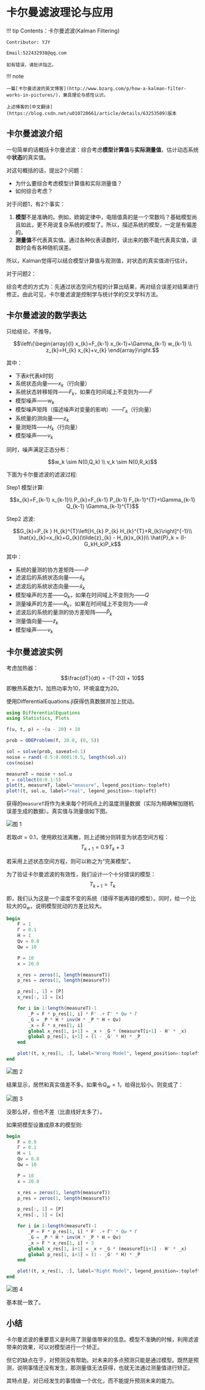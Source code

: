 # 卡尔曼滤波理论与应用

!!! tip
    Contents：卡尔曼滤波(Kalman Filtering)

    Contributor: YJY

    Email:522432938@qq.com

    如有错误，请批评指正。

!!! note

    一篇[卡尔曼滤波的英文博客](http://www.bzarg.com/p/how-a-kalman-filter-works-in-pictures/)，兼具理论与感性认识。

    上述博客的[中文翻译](https://blog.csdn.net/u010720661/article/details/63253509)版本

## 卡尔曼滤波介绍

一句简单的话概括卡尔曼滤波：综合考虑**模型计算值**与**实际测量值**，估计动态系统中**状态**的真实值。

对这句概括的话，提出2个问题：

* 为什么要综合考虑模型计算值和实际测量值？
* 如何综合考虑？

对于问题1，有2个事实：

1. **模型**不是准确的。例如，欧姆定律中，电阻值真的是一个常数吗？基础模型尚且如此，更不用说复杂系统的模型了。所以，描述系统的模型，一定是有偏差的。
2. **测量值**不代表真实值。通过各种仪表读数时，读出来的数不能代表真实值，读数时会有各种随机误差。

所以，Kalman觉得可以结合模型计算值与观测值，对状态的真实值进行估计。

对于问题2：

综合考虑的方式为：先通过状态空间方程的计算出结果，再对结合误差对结果进行修正。由此可见，卡尔曼滤波是控制学与统计学的交叉学科方法。

## 卡尔曼滤波的数学表达

只给结论，不推导。

```math
\left\{\begin{array}{l}
x_{k}=F_{k-1} x_{k-1}+\Gamma_{k-1} w_{k-1} \\
z_{k}=H_{k} x_{k}+v_{k}
\end{array}\right.
```

其中：

* 下表$k$代表$k$时刻
* 系统状态向量——$x_k$（行向量）
* 系统状态转移矩阵——$F_k$，如果在时间域上不变则为——$F$
* 模型噪声——$w_k$
* 模型噪声矩阵（描述噪声对变量的影响）——$\Gamma_k$（行向量）
* 系统量的测向量——$z_k$
* 量测矩阵——$H_k$（行向量）
* 模型噪声——$v_k$

同时，噪声满足正态分布：

$$w_k \sim N(0,Q_k) \\ v_k \sim N(0,R_k)$$

下面为卡尔曼滤波的滤波过程:

Step1 模型计算:

```math
x_{k}=F_{k-1} x_{k-1}\\
P_{k}=F_{k-1} P_{k-1} F_{k-1}^{T}+\Gamma_{k-1} Q_{k-1} \Gamma_{k-1}^{T}
```

Step2 滤波:

```math
G_{k}=P_{k } H_{k}^{T}\left[H_{k} P_{k} H_{k}^{T}+R_{k}\right]^{-1}\\
\hat{x}_{k}=x_{k}+G_{k}(\tilde{z}_{k} - H_{k}x_{k})\\
\hat{P}_k = (I-G_kH_k)P_k
```

其中：

* 系统的量测的协方差矩阵——$P$
* 滤波后的系统状态向量——$\hat{x}_{k}$
* 滤波后的系统状态向量——$\hat{x}_{k}$
* 模型噪声的方差——$Q_k$，如果在时间域上不变则为——$Q$
* 测量噪声的方差——$R_k$，如果在时间域上不变则为——$R$
* 滤波后的系统的量测的协方差矩阵——$\hat{P}_{k}$
* 测量值向量——$\tilde{z}_{k}$
* 模型噪声——$v_k$

## 卡尔曼滤波实例

考虑加热器：$$\frac{dT}{dt} = -(T-20) + 10$$
即散热系数为1，加热功率为10，环境温度为20。

使用DifferentialEquations.jl获得仿真数据并加上扰动。

```julia
using DifferentialEquations
using Statistics, Plots

f(u, t, p) = -(u - 20) + 10

prob = ODEProblem(f, 20.0, (0, 5))

sol = solve(prob, saveat=0.1)
noise = rand(-0.5:0.0001:0.5, length(sol.u))
cov(noise)

measureT = noise + sol.u
t = collect(0:0.1:5)
plot(t, measureT, label="measure", legend_position=:topleft)
plot!(t, sol.u, label="real", legend_position=:topleft)
```

获得的`measureT`将作为未来每个时间点上的温度测量数据（实际为精确解加随机误差生成的数据）。真实值与测量值如下图。

![图 1](../assets/KalmanFiltering-17-36-17.png)  

若取$dt=0.1$，使用欧拉法离散，则上述微分则转变为状态空间方程：$$T_{k+1} = 0.9T_k+3$$

若采用上述状态空间方程，则可以称之为“完美模型”。

为了验证卡尔曼滤波的有效性，我们设计一个十分错误的模型：$$T_{k+1} = T_k$$

即，我们认为这是一个温度不变的系统（错得不能再错的模型）。同时，给一个比较大的$Q_w$，说明模型扰动的方差比较大。

```julia
begin
    F = 1
    Γ = 0.1
    H = 1
    Qv = 0.8
    Qw = 10

    P = 10
    x = 20.0

    x_res = zeros(1, length(measureT))
    p_res = zeros(1, length(measureT))

    p_res[:, 1] = [P]
    x_res[:, 1] = [x]

    for i in 1:length(measureT)-1
        _P = F * p_res[1, i] * F' .+ Γ' * Qw * Γ
        _G = _P * H * inv(H * _P * H + Qv)
        _x = F * x_res[1, i]
        global x_res[1, i+1] = _x + _G * (measureT[i+1] - H' * _x)
        global p_res[1, i+1] = (1 - _G' * H) * _P
    end

    plot!(t, x_res[1, :], label="Wrong Model", legend_position=:topleft)
end
```

![图 2](../assets/KalmanFiltering-17-49-55.png) 

结果显示，居然和真实值差不多。如果令$Q_w=1$，给得比较小。则变成了：

![图 3](../assets/KalmanFiltering-17-52-30.png)  

没那么好，但也不差（比直线好太多了）。

如果把模型设置成原本的模型则:

```julia
begin
    F = 0.9
    Γ = 0.1
    H = 1
    Qv = 0.8
    Qw = 10

    P = 10
    x = 20.0

    x_res = zeros(1, length(measureT))
    p_res = zeros(1, length(measureT))

    p_res[:, 1] = [P]
    x_res[:, 1] = [x]

    for i in 1:length(measureT)-1
        _P = F * p_res[1, i] * F' .+ Γ' * Qw * Γ
        _G = _P * H * inv(H * _P * H + Qv)
        _x = F * x_res[1, i] + 3
        global x_res[1, i+1] = _x + _G * (measureT[i+1] - H' * _x)
        global p_res[1, i+1] = (1 - _G' * H) * _P
    end

    plot!(t, x_res[1, :], label="Right Model", legend_position=:topleft)
end
```

![图 4](../assets/KalmanFiltering-17-58-54.png)  

基本就一致了。

## 小结

卡尔曼滤波的重要意义是利用了测量值带来的信息。模型不准确的时候，利用滤波带来的效果，可以对模型进行一个矫正。

但它的缺点在于，对预测没有帮助。对未来的多点预测只能是通过模型。既然是预测，说明事情还没有发生，那测量值无法获得，也就无法通过测量值进行矫正。

其特点是，对已经发生的事情做一个优化，而不能提升预测未来的能力。
